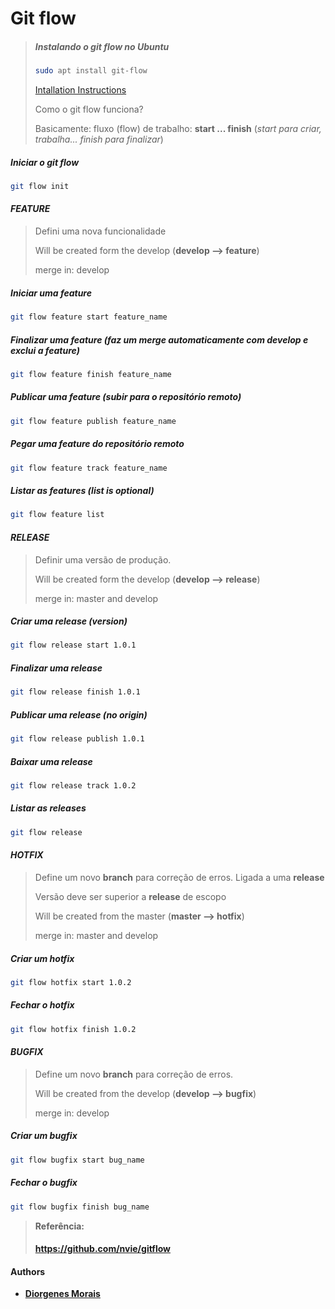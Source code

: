 # Git flow

> ##### Instalando o git flow no Ubuntu
>
>```bash
>sudo apt install git-flow
>```
>
> [Intallation Instructions](https://github.com/nvie/gitflow/wiki/Linux)
>
> Como o git flow funciona?
>
> Basicamente: fluxo (flow) de trabalho: **start ... finish** (*start para criar, trabalha... finish para finalizar*)

##### Iniciar o git flow
```bash
git flow init
```

#### *FEATURE*

> Defini uma nova funcionalidade
>
> Will be created form the develop (**develop --> feature**)
>
> merge in: develop

##### Iniciar uma feature
```bash
git flow feature start feature_name
```

##### Finalizar uma feature (faz um merge automaticamente com develop e exclui a feature)
```bash
git flow feature finish feature_name
```

##### Publicar uma feature (subir para o repositório remoto)
```bash
git flow feature publish feature_name
```

##### Pegar uma feature do repositório remoto
```bash
git flow feature track feature_name
```

##### Listar as features (list is optional)
```bash
git flow feature list
```

#### *RELEASE*

> Definir uma versão de produção.
>
> Will be created form the develop (**develop --> release**)
>
> merge in: master and develop

##### Criar uma release (version)
```bash
git flow release start 1.0.1
```

##### Finalizar uma release
```bash
git flow release finish 1.0.1
```

##### Publicar uma release (no origin)
```bash
git flow release publish 1.0.1
```

##### Baixar uma release
```bash
git flow release track 1.0.2
```

##### Listar as releases
```bash
git flow release
```

#### *HOTFIX*

> Define um novo **branch** para correção de erros. Ligada a uma **release**
>
> Versão deve ser superior a **release** de escopo
>
> Will be created from the master (**master --> hotfix**)
>
> merge in: master and develop

##### Criar um hotfix
```bash
git flow hotfix start 1.0.2
```

##### Fechar o hotfix
```bash
git flow hotfix finish 1.0.2
```

#### *BUGFIX*

> Define um novo **branch** para correção de erros.
>
> Will be created from the develop (**develop --> bugfix**)
>
> merge in: develop

##### Criar um bugfix
```bash
git flow bugfix start bug_name
```

##### Fechar o bugfix
```bash
git flow bugfix finish bug_name
```

> **Referência:**
>
> #### <https://github.com/nvie/gitflow>

#### Authors

* [**Diorgenes Morais**](https://github.com/diorgenesmorais)
